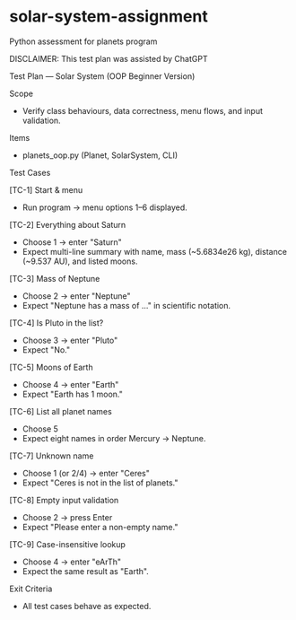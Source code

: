 # solar-system-assignment
Python assessment for planets program

DISCLAIMER: This test plan was assisted by ChatGPT

Test Plan — Solar System (OOP Beginner Version)

Scope
- Verify class behaviours, data correctness, menu flows, and input validation.

Items
- planets_oop.py (Planet, SolarSystem, CLI)

Test Cases

[TC-1] Start & menu
- Run program → menu options 1–6 displayed.

[TC-2] Everything about Saturn
- Choose 1 → enter "Saturn"
- Expect multi-line summary with name, mass (~5.6834e26 kg), distance (~9.537 AU), and listed moons.

[TC-3] Mass of Neptune
- Choose 2 → enter "Neptune"
- Expect "Neptune has a mass of ..." in scientific notation.

[TC-4] Is Pluto in the list?
- Choose 3 → enter "Pluto"
- Expect "No."

[TC-5] Moons of Earth
- Choose 4 → enter "Earth"
- Expect "Earth has 1 moon."

[TC-6] List all planet names
- Choose 5
- Expect eight names in order Mercury → Neptune.

[TC-7] Unknown name
- Choose 1 (or 2/4) → enter "Ceres"
- Expect "Ceres is not in the list of planets."

[TC-8] Empty input validation
- Choose 2 → press Enter
- Expect "Please enter a non-empty name."

[TC-9] Case-insensitive lookup
- Choose 4 → enter "eArTh"
- Expect the same result as "Earth".

Exit Criteria
- All test cases behave as expected.
